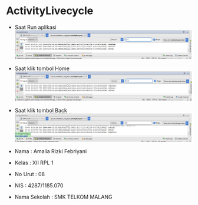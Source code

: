 # ActivityLivecycle

+ Saat Run aplikasi 
![SS 1](https://github.com/amaliakiki88/ActivityLivecycle/blob/master/Run.JPG)
+ Saat klik tombol Home
![SS 2](https://github.com/amaliakiki88/ActivityLivecycle/blob/master/Home.JPG)
+ Saat klik tombol Back 
![SS 3](https://github.com/amaliakiki88/ActivityLivecycle/blob/master/Back.JPG)


+ Nama : Amalia Rizki Febriyani
+ Kelas : XII RPL 1
+ No Urut : 08
+ NIS : 4287/1185.070
+ Nama Sekolah : SMK TELKOM MALANG 
